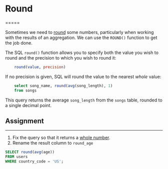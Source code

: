 # Round
=====

Sometimes we need to [round](https://en.wikipedia.org/wiki/Rounding) some numbers, particularly when working with the results of an aggregation. We can use the `ROUND()` function to get the job done.

The SQL `round()` function allows you to specify both the value you wish to round and the precision to which you wish to round it:
```sql
    round(value, precision)
```

If no precision is given, SQL will round the value to the nearest _whole_ value:
```sql
    select song_name, round(avg(song_length), 1)
    from songs
```

This query returns the average `song_length` from the `songs` table, rounded to a single decimal point.

## Assignment
----------

1.  Fix the query so that it returns a [whole number](https://en.wikipedia.org/wiki/Whole_number).
2.  Rename the result column to `round_age`

```sql
SELECT round(avg(age))
FROM users
WHERE country_code = 'US';
```